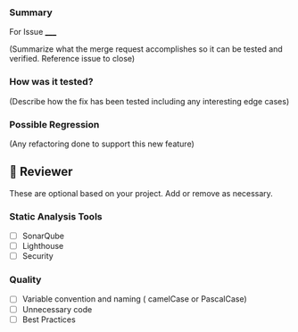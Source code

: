 ### Summary

For Issue [**\_\_\_**]()

(Summarize what the merge request accomplishes so it can be tested and verified. Reference issue to close)

### How was it tested?

(Describe how the fix has been tested including any interesting edge cases)

### Possible Regression

(Any refactoring done to support this new feature)

## 👀 Reviewer

These are optional based on your project. Add or remove as necessary.

### Static Analysis Tools

-   [ ] SonarQube
-   [ ] Lighthouse
-   [ ] Security

### Quality

-   [ ] Variable convention and naming ( camelCase or PascalCase)
-   [ ] Unnecessary code
-   [ ] Best Practices
